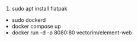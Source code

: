 1. sudo apt install flatpak

- sudo dockerd
- docker compose up
- docker run -d -p 8080:80 vectorim/element-web